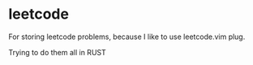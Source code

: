 # leetcode
For storing leetcode problems, because I like to use leetcode.vim plug.

Trying to do them all in RUST
